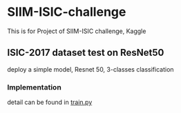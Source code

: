 # SIIM-ISIC-challenge
This is for Project of SIIM-ISIC challenge, Kaggle

## ISIC-2017 dataset test on ResNet50  
deploy a simple model, Resnet 50, 3-classes classification

### Implementation  
detail can be found in [train.py](train.py)
